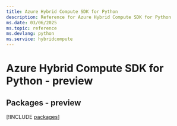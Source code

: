 ```yaml
---
title: Azure Hybrid Compute SDK for Python
description: Reference for Azure Hybrid Compute SDK for Python
ms.date: 03/06/2025
ms.topic: reference
ms.devlang: python
ms.service: hybridcompute
---
```

# Azure Hybrid Compute SDK for Python - preview
## Packages - preview
[!INCLUDE [packages](hybrid-compute-index.md)]